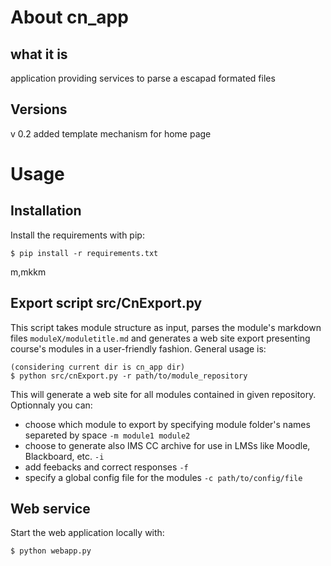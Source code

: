 # About cn_app

## what it is
application providing services to parse a escapad formated files 

## Versions
v 0.2 added template mechanism for home page

# Usage

## Installation

Install the requirements with pip:

```
$ pip install -r requirements.txt
```


m,mkkm

## Export script src/CnExport.py

This script takes module structure as input, parses the module's markdown files `moduleX/moduletitle.md` and generates a web site export presenting course's modules in a user-friendly fashion. General usage is:
```
(considering current dir is cn_app dir)
$ python src/cnExport.py -r path/to/module_repository
```

This will generate a web site for all modules contained in given repository. Optionnaly you can:

- choose which module to export by specifying module folder's names separeted by space `-m module1 module2 ` 
- choose to generate also IMS CC  archive for use in LMSs like Moodle, Blackboard, etc. `-i`
- add feebacks and correct responses `-f`
- specify a global config file for the modules `-c path/to/config/file`

## Web service

Start the web application locally with:

```
$ python webapp.py
```

